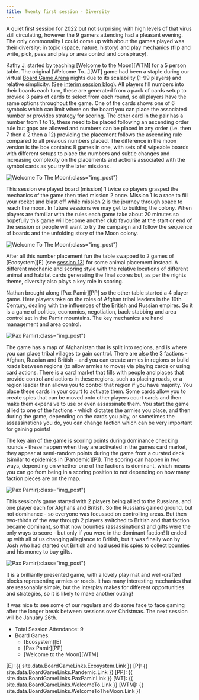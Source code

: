```yaml
---
title: Twenty first session - Diversity
---
```



A quiet first session for 2022 but not surprising with high levels of that virus still circulating, however the 9 gamers attending had a pleasant evening. The only commonality I could come up with about the games played was their diversity; in topic (space, nature, history) and play mechanics (flip and write, pick, pass and play or area control and conspiracy). 

Kathy J. started by teaching [Welcome to the Moon][WTM] for a 5 person table. The original [Welcome To...][WT] game had been a staple during our virtual [Board Game Arena][BGA] nights due to its scalability (1-99 players) and relative simplicity. (See [interim session blog][Int]). All players fill numbers into their boards each turn, these are generated from a pack of cards setup to provide 3 pairs of cards to select from each round, so all players have the same options throughout the game. One of the cards shows one of 6 symbols which can limit where on the board you can place the associated number or provides strategy for scoring. The other card in the pair has a number from 1 to 15, these need to be placed following an ascending order rule but gaps are allowed and numbers can be placed in any order (i.e. then 7 then a 2 then a 12) providing the placement follows the ascending rule compared to all previous numbers placed. The difference in the moon version is the box contains 8 games in one, with sets of 6 wipeable boards with different setups to place the numbers and subtle changes and increasing complexity on the placements and actions associated with the symbol cards as you try the later missions. 

![Welcome To The Moon](/images/posts/2022_01_12/WelcomeToTheMoon01.jpg "Welcome To The Moon"){:class="img_post"}

This session we played board (mission) 1 twice so players grasped the mechanics of the game then tried mission 2 once. Mission 1 is a race to fill your rocket and blast off while mission 2 is the journey through space to reach the moon. In future sessions we may get to building the colony. When players are familiar with the rules each game take about 20 minutes so hopefully this game will become another club favourite at the start or end of the session or people will want to try the campaign and follow the sequence of boards and the unfolding story of the Moon colony.

![Welcome To The Moon](/images/posts/2022_01_12/WelcomeToTheMoon02.jpg "Welcome To The Moon"){:class="img_post"}

After all this number placement fun the table swapped to 2 games of [Ecosystem][E] (see [session 13][13]) for some animal placement instead. A different mechanic and scoring style with the relative locations of different animal and habitat cards generating the final scores but, as per the nights theme, diversity also plays a key role in scoring.

Nathan brought along [Pax Pamir][PP] so the other table started a 4 player game. Here players take on the roles of Afghan tribal leaders in the 19th Century, dealing with the influences of the British and Russian empires. So it is a game of politics, economics, negotiation, back-stabbing and area control set in the Pamir mountains. The key mechanics are hand management and area control. 

![Pax Pamir](/images/posts/2022_01_12/PaxPamir01.jpg "Pax Pamir"){:class="img_post"}

The game has a map of Afghanistan that is split into regions, and is where you can place tribal villages to gain control. There are also the 3 factions - Afghan, Russian and British - and you can create armies in regions or build roads between regions (to allow armies to move) via playing cards or using card actions. There is a card market that fills with people and places that provide control and actions in these regions, such as placing roads, or a region leader than allows you to control that region if you have majority. You place these cards in your court to activate them. Some cards allow you to create spies that can be moved onto other players court cards and then make them expensive to use or even assassinate them. You start the game allied to one of the factions - which dictates the armies you place, and then during the game, depending on the cards you play, or sometimes the assassinations you do, you can change faction which can be very important for gaining points!

The key aim of the game is scoring points during dominance checking rounds - these happen when they are activated in the games card market, they appear at semi-random points during the game from a curated deck (similar to epidemics in [Pandemic][P]). The scoring can happen in two ways, depending on whether one of the factions is dominant, which means you can go from being in a scoring position to not depending on how many faction pieces are on the map.

![Pax Pamir](/images/posts/2022_01_12/PaxPamir02.jpg "Pax Pamir"){:class="img_post"}

This session's game started with 2 players being allied to the Russians, and one player each for Afghans and British. So the Russians gained ground, but not dominance - so everyone was focussed on controlling areas. But then two-thirds of the way through 2 players switched to British and that faction became dominant, so that now bounties (assassinations) and gifts were the only ways to score - but only if you were in the dominant faction! It ended up with all of us changing allegiance to British, but it was finally won by Josh who had started out British and had used his spies to collect bounties and his money to buy gifts.

![Pax Pamir](/images/posts/2022_01_12/PaxPamir03.jpg "Pax Pamir"){:class="img_post"}

It is a brilliantly presented game, with a lovely play mat and well-crafted blocks representing armies or roads. It has many interesting mechanics that are reasonably simple, but the interplay makes for different opportunities and strategies, so it is likely to make another outing!

It was nice to see some of our regulars and do some face to face gaming after the longer break between sessions over Christmas. The next session will be January 26th.

* Total Session Attendance: 9
* Board Games:
	 * [Ecosystem][E]
	 * [Pax Pamir][PP]
	 * [Welcome to the Moon][WTM]
    
[13]: /2021/08/25/thirteenth-session.html
[Int]: /2021/07/17/interim-online-sessions.html

[E]: {{ site.data.BoardGameLinks.Ecosystem.Link }}
[P]: {{ site.data.BoardGameLinks.Pandemic.Link }}
[PP]: {{ site.data.BoardGameLinks.PaxPamir.Link }}
[WT]: {{ site.data.BoardGameLinks.WelcomeTo.Link }}
[WTM]: {{ site.data.BoardGameLinks.WelcomeToTheMoon.Link }}

[BGA]: https://boardgamearena.com
[Contact]: /Contact.html
